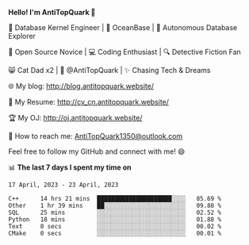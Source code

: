 
**Hello! I'm AntiTopQuark 👋**

🔧 Database Kernel Engineer | 🌊 OceanBase | 🤖 Autonomous Database Explorer

🌱 Open Source Novice | 💻 Coding Enthusiast | 🔍 Detective Fiction Fan

😸 Cat Dad x2 | 🎉 @AntiTopQuark | ✨ Chasing Tech & Dreams

🌐 My blog: http://blog.antitopquark.website/

📄 My Resume: http://cv_cn.antitopquark.website/

🏆 My OJ: http://oj.antitopquark.website/

📧 How to reach me: AntiTopQuark1350@outlook.com

Feel free to follow my GitHub and connect with me! 😄

📊 **The last 7 days I spent my time on** 

<!--START_SECTION:waka-->
```text
17 April, 2023 - 23 April, 2023

C++      14 hrs 21 mins  █████████████████████░░░░   85.69 % 
Other    1 hr 39 mins    ██░░░░░░░░░░░░░░░░░░░░░░░   09.88 % 
SQL      25 mins         ░░░░░░░░░░░░░░░░░░░░░░░░░   02.52 % 
Python   18 mins         ░░░░░░░░░░░░░░░░░░░░░░░░░   01.88 % 
Text     0 secs          ░░░░░░░░░░░░░░░░░░░░░░░░░   00.02 % 
CMake    0 secs          ░░░░░░░░░░░░░░░░░░░░░░░░░   00.01 %
```
<!--END_SECTION:waka-->


